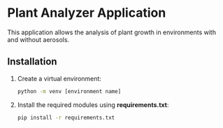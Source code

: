 # Plant Analyzer Application

This application allows the analysis of plant growth in environments with and without aerosols.

## Installation

1. Create a virtual environment:

    ```sh
    python -m venv [environment name]
    ```

2. Install the required modules using **requirements.txt**:
    ```sh
    pip install -r requirements.txt
    ```
